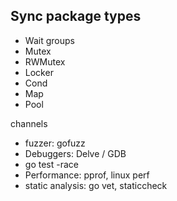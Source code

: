 
## Sync package types

 - Wait groups
 - Mutex
 - RWMutex
 - Locker
 - Cond
 - Map
 - Pool

channels

 - fuzzer: gofuzz
 - Debuggers: Delve / GDB
 - go test -race
 - Performance: pprof, linux perf
 - static analysis: go vet, staticcheck